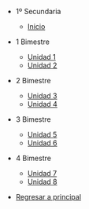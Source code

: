 - 1º Secundaria
  
  - [<i class="bi bi-house"></i> Inicio](1-secundaria/inicio)

- 1 Bimestre

  - [Unidad 1](1-secundaria/unidad-1.md)
  - [Unidad 2](1-secundaria/unidad-2.md)

- 2 Bimestre 

  - [Unidad 3](1-secundaria/unidad-3.md)
  - [<i class="bi bi-arrow-right-square"></i>  Unidad 4](1-secundaria/unidad-4.md)

- 3 Bimestre

  - [Unidad 5](1-secundaria/unidad-5.md)
  - [Unidad 6](1-secundaria/unidad-6.md)

- 4 Bimestre

  - [Unidad 7](1-secundaria/unidad-7.md)
  - [Unidad 8](1-secundaria/unidad-8.md)

- [<i class="bi bi-caret-left-square"></i> Regresar a principal](/)


